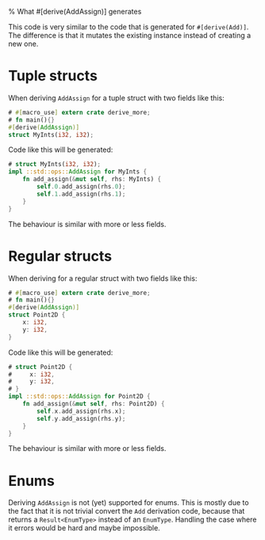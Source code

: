 % What #[derive(AddAssign)] generates

This code is very similar to the code that is generated for `#[derive(Add)]`.
The difference is that it mutates the existing instance instead of creating a
new one.

# Tuple structs

When deriving `AddAssign` for a tuple struct with two fields like this:

```rust
# #[macro_use] extern crate derive_more;
# fn main(){}
#[derive(AddAssign)]
struct MyInts(i32, i32);
```

Code like this will be generated:

```rust
# struct MyInts(i32, i32);
impl ::std::ops::AddAssign for MyInts {
    fn add_assign(&mut self, rhs: MyInts) {
        self.0.add_assign(rhs.0);
        self.1.add_assign(rhs.1);
    }
}
```

The behaviour is similar with more or less fields.

# Regular structs

When deriving for a regular struct with two fields like this:

```rust
# #[macro_use] extern crate derive_more;
# fn main(){}
#[derive(AddAssign)]
struct Point2D {
    x: i32,
    y: i32,
}
```

Code like this will be generated:

```rust
# struct Point2D {
#     x: i32,
#     y: i32,
# }
impl ::std::ops::AddAssign for Point2D {
    fn add_assign(&mut self, rhs: Point2D) {
        self.x.add_assign(rhs.x);
        self.y.add_assign(rhs.y);
    }
}
```

The behaviour is similar with more or less fields.

# Enums

Deriving `AddAssign` is not (yet) supported for enums.
This is mostly due to the fact that it is not trivial convert the `Add`
derivation code, because that returns a `Result<EnumType>` instead of an
`EnumType`.
Handling the case where it errors would be hard and maybe impossible.

